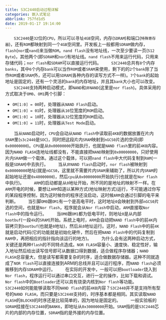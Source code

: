 ```yaml
---
title: S3C2440启动过程详解
categories: 嵌入式笔记
abbrlink: 757fd1d5
date: 2019-01-17 19:14:00
---
```

&emsp;&emsp;`S3C2440`是`32`位的`CPU`，所以可以寻址`4GB`空间，内存(`SDRAM`)和端口(`特殊寄存器`)，还有`ROM`都映射到同一个`4GB`空间里。开发板上一般都用`SDRAM`做内存，`flash`(`nor`或`nand`)来当做`ROM`。`nand flash`没有地址线，一次至少要读一页(`512 Byte`)，其他两个(即`SDRAM`和`nor`)有地址线。`nand flash`不用来运行代码，只用来存储代码；`nor flash`和`SDRAM`可以直接运行代码。<!--more-->
&emsp;&emsp;`S3C2440`总共有`8`个内存`banks`，其中`6`个内存`bank`可以当作`ROM`或者`SRAM`来使用，剩下的的`2`个`bank`除了当作`ROM`或者`SRAM`外，还可以用`SDRAM`(各种内存的读写方式不一样)。`7`个`bank`的起始地址是固定的，还有一个灵活的`bank`的内存地址，并且其`bank`大小也可以改变。
&emsp;&emsp;`S3C2440`支持两种启动模式，即`NAND`和`非NAND`(这里是`nor flash`)。具体采用的方式取决于`OM0`、`OM1`两个引脚：

- `OM[1:0] = 00`时，处理器从`NAND Flash`启动。
- `OM[1:0] = 01`时，处理器从`16`位宽度的`ROM`启动。
- `OM[1:0] = 10`时，处理器从`32`位宽度的`ROM`启动。
- `OM[1:0] = 11`时，处理器从`Test Mode`启动。

&emsp;&emsp;当从`NAND`启动时，`CPU`会自动从`NAND flash`中读取前`4KB`的数据放置在片内`SRAM`里(`s3c2440`是`SOC`)，同时把这段片内`SRAM`映射到`nGCS0`片选的空间(即`0x00000000`)。`CPU`是从`0x00000000`开始执行，也就是`NAND flash`里的前`4KB`内容。因为`NAND FLASH`连地址线都没有，不能直接把`NAND`映射到`0x00000000`，只好使用片内`SRAM`做一个载体。通过这个载体，可以把`nand flash`中大代码复制到`RAM`(一般是`SDRAM`)中去执行。
&emsp;&emsp;当从`非NAND flash`启动时，`nor flash`被映射到`0x00000000`地址(就是`nGCS0`，这里就不需要片内`SRAM`来辅助了，所以片内`SRAM`的起始地址还是`0x40000000`)，然后`cpu`从`0x00000000`开始执行(也就是在`Nor flash`中执行)。
&emsp;&emsp;`ARM`的启动都是从`0`地址开始，所不同的是地址的映射不一样。在`ARM`开电的时候，要想让`ARM`知道以某种方式(地址映射方式)运行，不可能通过你写的某段程序控制，因为这时候你的程序还没启动，这时候`ARM`会通过引脚的电平来判断。
&emsp;&emsp;当引脚`OM0`跟`OM1`有一个是高电平时，这时地址`0`会映射到外部`nGCS0`片选的空间，也就是`Nor flash`，程序就会从`Nor flash`中启动，`ARM`直接取`Nor flash`中的指令运行。
&emsp;&emsp;当`OM0`跟`OM1`都为低电平时，则地址`0`是从内部`bootbuf`(一段`4k`的`SRAM`)开始。系统上电时，`ARM`会自动把`NAND flash`中的前`4K`内容拷贝到`bootbuf`(也就是`0`地址)，然后从`0`地址运行。这时，`NAND Flash`中的前`4K`就是启动代码(它的功能就是初始化硬件，然后在把`NAND Flash`中的代码复制到`RAM`中，再把相应的指针指向该运行的地方)。
&emsp;&emsp;为什么会有这两种启动方式，关键还是两种`flash`的不同特点造成。`NOR FLASH`容量小、速度快、稳定性好，输入地址然后给出读写信号即可从数据口得到数据，适合做程序存储器；`NAND FLASH`总容量大，但是读写都需要复杂的时序，适合做数据存储器。这种不同就造成了`NOR flash`可以直接连接到ARM的总线并且可以运行程序，而`NAND flash`必须搬移到内存`SDRAM`中运行。
&emsp;&emsp;在实际的开发中，一般可以把`bootloader`烧入到`Nor flash`，程序运行可以通过串口交互，进行一定的操作，比如下载和调试。`Nor flash`中的`Bootloader`还可以具有烧录内核到`Nor flash`等功能。
&emsp;&emsp;`S3C2440`如何能能够读取不同`NAND flash`的前`4KB`内容？`S3C2440`并不是支持所有型号的`NAND FLASH`，而只要是`S3C2440`支持的，时序基本都是相同。其实读取`NAND FLASH`的`BLOCK0`的时序还是比较简单的，因为地址是固定的。
&emsp;&emsp;一般实验板的`SDRAM`挂接在`S3C2440`的`BANK6`，即地址从`0x30000000`开始。`SRAM`指的是`S3C2440`芯片的内部的内存位置，`SDRAM`指的是外接的内存位置。